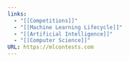 ```yaml
---
links:
  - "[[Competitions]]"
  - "[[Machine Learning Lifecycle]]"
  - "[[Artificial Intelligence]]"
  - "[[Computer Science]]"
URL: https://mlcontests.com
---
```

